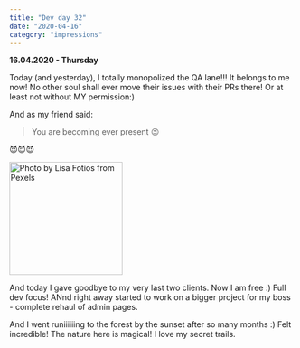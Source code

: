 ```yaml
---
title: "Dev day 32"
date: "2020-04-16"
category: "impressions"
---
```


**16.04.2020 - Thursday**

Today (and yesterday), I totally monopolized the QA lane!!! It belongs to me now! No other soul shall ever move their issues with their PRs there! Or at least not without MY permission:)

And as my friend said:

> You are becoming ever present 😉

😈😈😈

<img src="https://i.imgur.com/D2nygQy.png" alt="Photo by Lisa Fotios from Pexels" width="200px" />

And today I gave goodbye to my very last two clients. Now I am free :)
Full dev focus! ANnd right away started to work on a bigger project for my boss - complete rehaul of admin pages.

And I went runiiiiiing to the forest by the
sunset after so many months :) Felt incredible! The nature here is magical! I love my secret trails.
